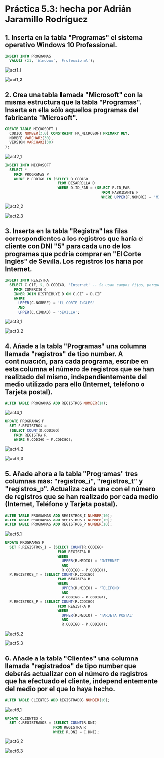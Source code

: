 # Práctica 5.3: hecha por Adrián Jaramillo Rodríguez

## 1. Inserta en la tabla "Programas" el sistema operativo Windows 10 Professional.

```sql
INSERT INTO PROGRAMAS
  VALUES (21, 'Windows', 'Professional');
```

![act1_1](D:\1_ASIR\GBD\T5\p5.3\act1_1.png)

![act1_2](D:\1_ASIR\GBD\T5\p5.3\act1_2.png)

## 2. Crea una tabla llamada "Microsoft" con la misma estructura que la tabla "Programas". Inserta en ella sólo aquellos programas del fabricante "Microsoft".

```sql
CREATE TABLE MICROSOFT (
  CODIGO NUMBER(2,0) CONSTRAINT PK_MICROSOFT PRIMARY KEY,
  NOMBRE VARCHAR2(30),
  VERSION VARCHAR2(30)
);
```

![act2_1](D:\1_ASIR\GBD\T5\p5.3\act2_1.png)

```sql
INSERT INTO MICROSOFT
  SELECT *
    FROM PROGRAMAS P
    WHERE P.CODIGO IN (SELECT D.CODIGO
                        FROM DESARROLLA D
                        WHERE D.ID_FAB = (SELECT F.ID_FAB
                                            FROM FABRICANTE F
                                            WHERE UPPER(F.NOMBRE) = 'MICROSOFT'));
```

![act2_2](D:\1_ASIR\GBD\T5\p5.3\act2_2.png)

![act2_3](D:\1_ASIR\GBD\T5\p5.3\act2_3.png)

## 3. Inserta en la tabla "Registra" las filas correspondientes a los registros que haría el cliente con DNI "5" para cada uno de los programas que podría comprar en "El Corte Inglés" de Sevilla. Los registros los haría por Internet.

```sql
INSERT INTO REGISTRA
  SELECT C.CIF, 5, D.CODIGO, 'Internet' -- Se usan campos fijos, porque sabemos que estarán siempre, y luego se obtienen los datos de donde están los datos variables
    FROM COMERCIO C
    INNER JOIN DISTRIBUYE D ON C.CIF = D.CIF
    WHERE 
      UPPER(C.NOMBRE) = 'EL CORTE INGLES' 
      AND 
      UPPER(C.CIUDAD) = 'SEVILLA';
```

![act3_1](D:\1_ASIR\GBD\T5\p5.3\act3_1.png)

![act3_2](D:\1_ASIR\GBD\T5\p5.3\act3_2.png)

## 4. Añade a la tabla "Programas" una columna llamada "registros" de tipo number. A continuación, para cada programa, escribe en esta columna el número de registros que se han realizado del mismo, independientemente del medio utilizado para ello (Internet, teléfono o Tarjeta postal).

```sql
ALTER TABLE PROGRAMAS ADD REGISTROS NUMBER(10);
```

![act4_1](D:\1_ASIR\GBD\T5\p5.3\act4_1.png)

```sql
UPDATE PROGRAMAS P
  SET P.REGISTROS =
  (SELECT COUNT(R.CODIGO)
    FROM REGISTRA R
    WHERE R.CODIGO = P.CODIGO);
```

![act4_2](D:\1_ASIR\GBD\T5\p5.3\act4_2.png)

![act4_3](D:\1_ASIR\GBD\T5\p5.3\act4_3.png)

## 5. Añade ahora a la tabla "Programas" tres columnas más: "registros_i", "registros_t" y "registros_p". Actualiza cada una con el número de registros que se han realizado por cada medio (Internet, Teléfono y Tarjeta postal).

```sql
ALTER TABLE PROGRAMAS ADD REGISTROS_I NUMBER(10);
ALTER TABLE PROGRAMAS ADD REGISTROS_T NUMBER(10);
ALTER TABLE PROGRAMAS ADD REGISTROS_P NUMBER(10);
```

![act5_1](D:\1_ASIR\GBD\T5\p5.3\act5_1.png)

```sql
UPDATE PROGRAMAS P
  SET P.REGISTROS_I = (SELECT COUNT(R.CODIGO)
                        FROM REGISTRA R
                        WHERE
                          UPPER(R.MEDIO) = 'INTERNET'
                          AND
                          R.CODIGO = P.CODIGO),
  P.REGISTROS_T = (SELECT COUNT(R.CODIGO)
                        FROM REGISTRA R
                        WHERE
                          UPPER(R.MEDIO) = 'TELEFONO'
                          AND
                          R.CODIGO = P.CODIGO),
  P.REGISTROS_P = (SELECT COUNT(R.CODIGO)
                        FROM REGISTRA R
                        WHERE
                          UPPER(R.MEDIO) = 'TARJETA POSTAL'
                          AND
                          R.CODIGO = P.CODIGO);
```

![act5_2](D:\1_ASIR\GBD\T5\p5.3\act5_2.png)

![act5_3](D:\1_ASIR\GBD\T5\p5.3\act5_3.png)

## 6. Añade a la tabla "Clientes" una columna llamada "registrados" de tipo number que deberás actualizar con el número de registros que ha efectuado el cliente, independientemente del medio por el que lo haya hecho.

```sql
ALTER TABLE CLIENTES ADD REGISTRADOS NUMBER(10);
```

![act6_1](D:\1_ASIR\GBD\T5\p5.3\act6_1.png)

```sql
UPDATE CLIENTES C
  SET C.REGISTRADOS = (SELECT COUNT(R.DNI)
                      FROM REGISTRA R
                      WHERE R.DNI = C.DNI);
```

![act6_2](D:\1_ASIR\GBD\T5\p5.3\act6_2.png)

![act6_3](D:\1_ASIR\GBD\T5\p5.3\act6_3.png)